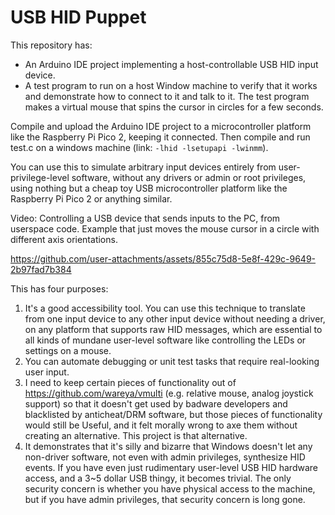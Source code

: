 # USB HID Puppet

This repository has:
- An Arduino IDE project implementing a host-controllable USB HID input device.
- A test program to run on a host Window machine to verify that it works and demonstrate how to connect to it and talk to it. The test program makes a virtual mouse that spins the cursor in circles for a few seconds.

Compile and upload the Arduino IDE project to a microcontroller platform like the Raspberry Pi Pico 2, keeping it connected. Then compile and run test.c on a windows machine (link: `-lhid -lsetupapi -lwinmm`).

You can use this to simulate arbitrary input devices entirely from user-privilege-level software, without any drivers or admin or root privileges, using nothing but a cheap toy USB microcontroller platform like the Raspberry Pi Pico 2 or anything similar.

Video: Controlling a USB device that sends inputs to the PC, from userspace code. Example that just moves the mouse cursor in a circle with different axis orientations.

https://github.com/user-attachments/assets/855c75d8-5e8f-429c-9649-2b97fad7b384

This has four purposes:

1) It's a good accessibility tool. You can use this technique to translate from one input device to any other input device without needing a driver, on any platform that supports raw HID messages, which are essential to all kinds of mundane user-level software like controlling the LEDs or settings on a mouse.
2) You can automate debugging or unit test tasks that require real-looking user input.
3) I need to keep certain pieces of functionality out of https://github.com/wareya/vmulti (e.g. relative mouse, analog joystick support) so that it doesn't get used by badware developers and blacklisted by anticheat/DRM software, but those pieces of functionality would still be Useful, and it felt morally wrong to axe them without creating an alternative. This project is that alternative.
4) It demonstrates that it's silly and bizarre that Windows doesn't let any non-driver software, not even with admin privileges, synthesize HID events. If you have even just rudimentary user-level USB HID hardware access, and a 3~5 dollar USB thingy, it becomes trivial. The only security concern is whether you have physical access to the machine, but if you have admin privileges, that security concern is long gone.
